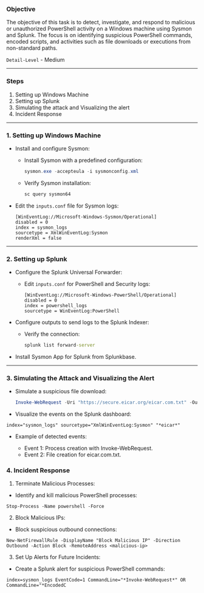 ### **Objective**

The objective of this task is to detect, investigate, and respond to malicious or unauthorized PowerShell activity on a Windows machine using Sysmon and Splunk. The focus is on identifying suspicious PowerShell commands, encoded scripts, and activities such as file downloads or executions from non-standard paths.

`Detail-Level` - Medium

---

### **Steps**

1. Setting up Windows Machine
2. Setting up Splunk
3. Simulating the attack and Visualizing the alert
4. Incident Response

---

### **1. Setting up Windows Machine**

- Install and configure Sysmon:

  - Install Sysmon with a predefined configuration:
    ```powershell
    sysmon.exe -accepteula -i sysmonconfig.xml
    ```
  - Verify Sysmon installation:
    ```cmd
    sc query sysmon64
    ```

- Edit the `inputs.conf` file for Sysmon logs:
  ```plaintext
  [WinEventLog://Microsoft-Windows-Sysmon/Operational]
  disabled = 0
  index = sysmon_logs
  sourcetype = XmlWinEventLog:Sysmon
  renderXml = false
  
  ```

---

### **2. Setting up Splunk**

- Configure the Splunk Universal Forwarder:

  - Edit `inputs.conf` for PowerShell and Security logs:
    ```plaintext
    [WinEventLog://Microsoft-Windows-PowerShell/Operational]
    disabled = 0
    index = powershell_logs
    sourcetype = WinEventLog:PowerShell
    ```

- Configure outputs to send logs to the Splunk Indexer:

  - Verify the connection:
    ```cmd
    splunk list forward-server
    ```

- Install Sysmon App for Splunk from Splunkbase.

---

### **3. Simulating the Attack and Visualizing the Alert**

- Simulate a suspicious file download:
  ```powershell
  Invoke-WebRequest -Uri "https://secure.eicar.org/eicar.com.txt" -OutFile "$env:USERPROFILE\Downloads\eicar.com.txt"
  ```
- Visualize the events on the Splunk dashboard:

```
index="sysmon_logs" sourcetype="XmlWinEventLog:Sysmon" "*eicar*"
```

- Example of detected events:

  - Event 1: Process creation with Invoke-WebRequest.
  - Event 2: File creation for eicar.com.txt.

### 4. Incident Response

1. Terminate Malicious Processes:

- Identify and kill malicious PowerShell processes:

```
Stop-Process -Name powershell -Force
```

2. Block Malicious IPs:

- Block suspicious outbound connections:

```
New-NetFirewallRule -DisplayName "Block Malicious IP" -Direction Outbound -Action Block -RemoteAddress <malicious-ip>
```

3. Set Up Alerts for Future Incidents:

- Create a Splunk alert for suspicious PowerShell commands:

```
index=sysmon_logs EventCode=1 CommandLine="*Invoke-WebRequest*" OR CommandLine="*EncodedC
```
